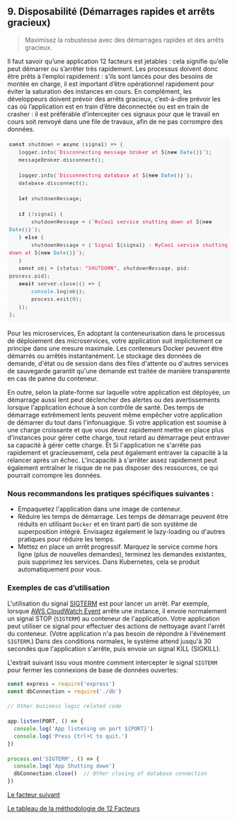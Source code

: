 ## 9. Disposabilité (Démarrages rapides et arrêts gracieux)
> Maximisez la robustesse avec des démarrages rapides et des arrêts gracieux.

Il faut savoir qu’une application 12 facteurs est jetables : cela signifie qu’elle peut démarrer ou s’arrêter très rapidement. Les processus doivent donc être prêts à l’emploi rapidement : s’ils sont lancés pour des besoins de montée en charge, il est important d’être opérationnel rapidement pour éviter la saturation des instances en cours. En complément, les développeurs doivent prévoir des arrêts gracieux, c’est-à-dire prévoir les cas où l’application est en train d’être déconnectée ou est en train de crasher : il est préférable d’intercepter ces signaux pour que le travail en cours soit renvoyé dans une file de travaux, afin de ne pas corrompre des données.

![](../images/jetable.png)


Pour les microservices, En adoptant la conteneurisation dans le processus de déploiement des microservices, votre application suit implicitement ce principe dans une mesure maximale. Les conteneurs Docker peuvent être démarrés ou arrêtés instantanément. Le stockage des données de demande, d'état ou de session dans des files d'attente ou d'autres services de sauvegarde garantit qu'une demande est traitée de manière transparente en cas de panne du conteneur.

En outre, selon la plate-forme sur laquelle votre application est déployée, un démarrage aussi lent peut déclencher des alertes ou des avertissements lorsque l'application échoue à son contrôle de santé. Des temps de démarrage extrêmement lents peuvent même empêcher votre application de démarrer du tout dans l'infonuagique. Si votre application est soumise à une charge croissante et que vous devez rapidement mettre en place plus d'instances pour gérer cette charge, tout retard au démarrage peut entraver sa capacité à gérer cette charge. Et Si l'application ne s'arrête pas rapidement et gracieusement, cela peut également entraver la capacité à la relancer après un échec. L'incapacité à s'arrêter assez rapidement peut également entraîner le risque de ne pas disposer des ressources, ce qui pourrait corrompre les données.

### Nous recommandons les pratiques spécifiques suivantes :

- Empaquetez l'application dans une image de conteneur.
- Réduire les temps de démarrage. Les temps de démarrage peuvent être réduits en utilisant `Docker` et en tirant parti de son système de superposition intégré. Envisagez également le lazy-loading ou d'autres pratiques pour réduire les temps.
- Mettez en place un arrêt progressif. Marquez le service comme hors ligne (plus de nouvelles demandes), terminez les demandes existantes, puis supprimez les services. Dans Kubernetes, cela se produit automatiquement pour vous.

### Exemples de cas d’utilisation

L'utilisation du signal [SIGTERM](https://www.ibm.com/docs/en/aix/7.2?topic=management-process-termination) est pour lancer un arrêt. Par exemple, lorsque [AWS CloudWatch Event](https://docs.aws.amazon.com/fr_fr/AmazonCloudWatch/latest/events/WhatIsCloudWatchEvents.html) arrête une instance, il envoie normalement un signal STOP (`SIGTERM`) au conteneur de l'application. Votre application peut utiliser ce signal pour effectuer des actions de nettoyage avant l'arrêt du conteneur. (Votre application n'a pas besoin de répondre à l'événement `SIGTERM`.) Dans des conditions normales, le système attend jusqu'à 30 secondes que l'application s'arrête, puis envoie un signal KILL (SIGKILL).

L'extrait suivant issu vous montre comment intercepter le signal `SIGTERM` pour fermer les connexions de base de données ouvertes:

```js
const express = require('express')
const dbConnection = require('./db')

// Other business logic related code

app.listen(PORT, () => {
  console.log('App listening on port ${PORT}')
  console.log('Press Ctrl+C to quit.')
})

process.on('SIGTERM', () => {
  console.log('App Shutting down')
  dbConnection.close()  // Other closing of database connection
})
```


[Le facteur suivant](./10_parite_environnements.md)

[Le tableau de la méthodologie de 12 Facteurs](../README.md)